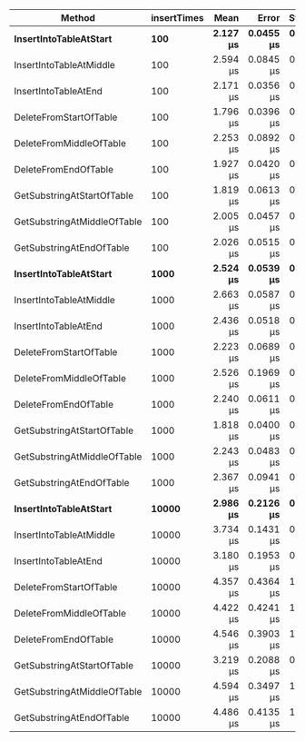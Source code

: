 |                      Method | insertTimes |     Mean |     Error |    StdDev |   Median | Allocated |
|---------------------------- |------------ |---------:|----------:|----------:|---------:|----------:|
|      **InsertIntoTableAtStart** |         **100** | **2.127 μs** | **0.0455 μs** | **0.0908 μs** | **2.100 μs** |    **1712 B** |
|     InsertIntoTableAtMiddle |         100 | 2.594 μs | 0.0845 μs | 0.2326 μs | 2.550 μs |    1808 B |
|        InsertIntoTableAtEnd |         100 | 2.171 μs | 0.0356 μs | 0.0642 μs | 2.200 μs |    1712 B |
|      DeleteFromStartOfTable |         100 | 1.796 μs | 0.0396 μs | 0.1037 μs | 1.800 μs |     648 B |
|     DeleteFromMiddleOfTable |         100 | 2.253 μs | 0.0892 μs | 0.2473 μs | 2.200 μs |     688 B |
|        DeleteFromEndOfTable |         100 | 1.927 μs | 0.0420 μs | 0.0788 μs | 1.900 μs |     688 B |
|  GetSubstringAtStartOfTable |         100 | 1.819 μs | 0.0613 μs | 0.1758 μs | 1.800 μs |     528 B |
| GetSubstringAtMiddleOfTable |         100 | 2.005 μs | 0.0457 μs | 0.1297 μs | 2.000 μs |     600 B |
|    GetSubstringAtEndOfTable |         100 | 2.026 μs | 0.0515 μs | 0.1444 μs | 2.000 μs |     592 B |
|      **InsertIntoTableAtStart** |        **1000** | **2.524 μs** | **0.0539 μs** | **0.1026 μs** | **2.500 μs** |    **2632 B** |
|     InsertIntoTableAtMiddle |        1000 | 2.663 μs | 0.0587 μs | 0.1656 μs | 2.600 μs |    2728 B |
|        InsertIntoTableAtEnd |        1000 | 2.436 μs | 0.0518 μs | 0.0822 μs | 2.400 μs |    2632 B |
|      DeleteFromStartOfTable |        1000 | 2.223 μs | 0.0689 μs | 0.1933 μs | 2.200 μs |     648 B |
|     DeleteFromMiddleOfTable |        1000 | 2.526 μs | 0.1969 μs | 0.5681 μs | 2.300 μs |     688 B |
|        DeleteFromEndOfTable |        1000 | 2.240 μs | 0.0611 μs | 0.1723 μs | 2.200 μs |     688 B |
|  GetSubstringAtStartOfTable |        1000 | 1.818 μs | 0.0400 μs | 0.0869 μs | 1.800 μs |     528 B |
| GetSubstringAtMiddleOfTable |        1000 | 2.243 μs | 0.0483 μs | 0.1339 μs | 2.200 μs |     600 B |
|    GetSubstringAtEndOfTable |        1000 | 2.367 μs | 0.0941 μs | 0.2622 μs | 2.300 μs |     592 B |
|      **InsertIntoTableAtStart** |       **10000** | **2.986 μs** | **0.2126 μs** | **0.6135 μs** | **2.800 μs** |    **2744 B** |
|     InsertIntoTableAtMiddle |       10000 | 3.734 μs | 0.1431 μs | 0.4012 μs | 3.700 μs |    2840 B |
|        InsertIntoTableAtEnd |       10000 | 3.180 μs | 0.1953 μs | 0.5540 μs | 3.100 μs |    2744 B |
|      DeleteFromStartOfTable |       10000 | 4.357 μs | 0.4364 μs | 1.2729 μs | 4.600 μs |     648 B |
|     DeleteFromMiddleOfTable |       10000 | 4.422 μs | 0.4241 μs | 1.2372 μs | 4.300 μs |     688 B |
|        DeleteFromEndOfTable |       10000 | 4.546 μs | 0.3903 μs | 1.1323 μs | 4.700 μs |     688 B |
|  GetSubstringAtStartOfTable |       10000 | 3.219 μs | 0.2088 μs | 0.6025 μs | 3.050 μs |     528 B |
| GetSubstringAtMiddleOfTable |       10000 | 4.594 μs | 0.3497 μs | 1.0200 μs | 4.600 μs |     600 B |
|    GetSubstringAtEndOfTable |       10000 | 4.486 μs | 0.4135 μs | 1.2063 μs | 4.500 μs |     592 B |
